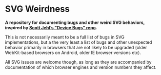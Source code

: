 # SVG Weirdness

**A repository for documenting bugs and other weird SVG behaviors, inspired by [Scott Jehl’s "Device Bugs" repo](https://github.com/scottjehl/Device-Bugs).**

This is not necessarily meant to be a full list of bugs in SVG implementations, but a the very least a list of bugs and other unexpected behavior primarily in browsers that are not likely to be upgraded (older WebKit-based browsers on Android, older IE browser versions etc).

All SVG issues are welcome though, as long as they are accompanied by documentation of which browser engines and version numbers they affect.
